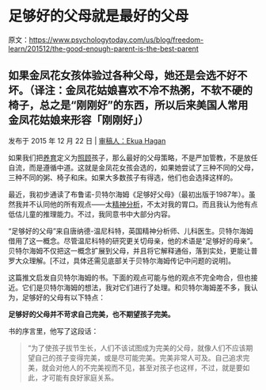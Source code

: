 # 足够好的父母就是最好的父母

原文：https://www.psychologytoday.com/us/blog/freedom-learn/201512/the-good-enough-parent-is-the-best-parent

## 如果金凤花女孩体验过各种父母，她还是会选不好不坏。（译注：金凤花姑娘喜欢不冷不热粥，不软不硬的椅子，总之是“刚刚好”的东西，所以后来美国人常用金凤花姑娘来形容「刚刚好」）

发布于 2015 年 12 月 22 日 | [审稿人：Ekua Hagan](https://www.psychologytoday.com/us/docs/editorial-process)

如果我们把[养育](https://www.psychologytoday.com/us/basics/parenting)定义为[照顾](https://www.psychologytoday.com/us/basics/caregiving)孩子，那么最好的父母策略，不是严加管教，不是放任自流，而是遵循中道。这就是金凤花女孩会选的，如果她尝试了三种不同的父母，三种不同的粥、椅子和床。如果大多数孩子有得选，他们也会选择这样的。

最近，我初步通读了布鲁诺-贝特尔海姆《足够好父母》（最初出版于1987年）。虽然我并不认同他的所有观点——太[精神分析](https://www.psychologytoday.com/us/basics/psychoanalysis)，不太对我的胃口。而且我认为他有点低估儿童的推理能力。不过，我同意书中大部分内容。

“足够好的父母”来自唐纳德-温尼科特，英国精神分析师、儿科医生。贝特尔海姆借用了这一概念。尽管温尼科特的研究更关切母亲，他的术语是“足够好的母亲”。贝特尔海姆不仅把这一概念扩展到父母，并且将它解释通俗，落到实处，更能让普罗大众理解。[不过，具体还需见底部关于贝特尔海姆传记中问题的说明]。

这篇推文启发自贝特尔海姆的书。下面的观点可能与他的观点不完全吻合，但也接近。它们是贝特尔海姆的想法，我对它们进行了处理。和贝特尔海姆差不多，我认为，足够好的父母有以下特点：

**足够好的父母并不苛求自己完美，也不期望孩子完美。**

书的序言里，他写了这段话：

> “为了使孩子拔节生长，人们不该试图成为完美的父母，就像人们不应该期望自己的孩子变得完美，或是尽可能完美。完美非常人可及。自己追求完美，就会对他人的不完美视而不见，甚至对孩子也这样，不过，就是要如此，才可能有良好家庭关系。